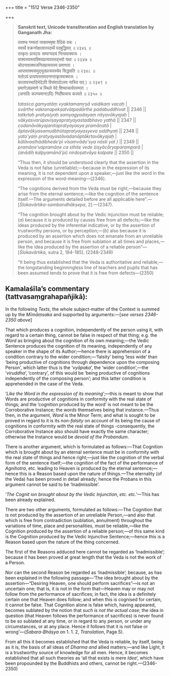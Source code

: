 +++
title = "1512 Verse 2346-2350"

+++
> **Sanskrit text, Unicode transliteration and English translation by Ganganath Jha:** 
>
> ततश्च गम्यतां व्यक्तममृषा वैदिकं वचः ।  
> स्वार्थे वक्रनपेक्षत्वात्पदार्थे पदबुद्धिवत् ॥ २३४६ ॥  
> तत्कृतः प्रत्य(यः सम्यग्यदयं नित्यवाक्यजः ।  
> वाक्यस्वरूपविषयप्रत्ययस्तद्भवो यथा ॥ २३४७ ॥  
> चोदनावाक्यजनितप्रत्ययस्य प्रमाणता ।  
> आप्तवाक्यसमुद्भूतप्रत्ययस्येव सिद्ध्यति ॥ २३४८ ॥  
> यतोऽयं प्रत्ययस्तावदनाप्ताकृतवाक्यजः ।  
> कालावस्थादिभेदेऽपि विसंवादोऽस्य नास्ति यत् ) ॥ २३४९ ॥  
> प्रमाणेऽवप्रमाणे च स्थिते वेदे शिष्याचार्यपरम्परा ।  
> (अनादिः कल्प्यमानाऽपि) निर्दोषत्वाय कल्पते ॥ २३५० ॥ 
>
> *tataśca gamyatāṃ vyaktamamṛṣā vaidikaṃ vacaḥ* \|  
> *svārthe vakranapekṣatvātpadārthe padabuddhivat* \|\| 2346 \|\|  
> *tatkṛtaḥ pratya(yaḥ samyagyadayaṃ nityavākyajaḥ* \|  
> *vākyasvarūpaviṣayapratyayastadbhavo yathā* \|\| 2347 \|\|  
> *codanāvākyajanitapratyayasya pramāṇatā* \|  
> *āptavākyasamudbhūtapratyayasyeva siddhyati* \|\| 2348 \|\|  
> *yato'yaṃ pratyayastāvadanāptākṛtavākyajaḥ* \|  
> *kālāvasthādibhede'pi visaṃvādo'sya nāsti yat )* \|\| 2349 \|\|  
> *pramāṇe'vapramāṇe ca sthite vede śiṣyācāryaparamparā* \|  
> *(anādiḥ kalpyamānā'pi) nirdoṣatvāya kalpate* \|\| 2350 \|\| 
>
> “Thus then, it should be understood clearly that the assertion in the Veda is not false (unreliable);—because in the expression of its meaning, it is not dependent upon a speaker,—just like the word in the expression of the word-meaning—(2346). 
>
> “The cognitions derived from the Veda must be right,—because they arise from the eternal sentence,—like the cognition of the sentence itself.—The arguments detailed before are all applicable here”.—[*Ślokavārtika-sambandhākṣepa*, 2].—(2347). 
>
> “The cognition brought about by the Vedic injunction must be reliable; (*a*) because it is produced by causes free from all defects;—like the ideas produced by the inferential indicative, or by the assertion of trustworthy persons, or by perception;—(*b*) also because it is produced by an assertion which does not emanate from an unreliable person, and because it is free from sublation at all times and places,—like the idea produced by the assertion of a reliable person”—[*Ślokavārtika*, sutra 2, 184-185]. (2348-2349) 
>
> “It being thus established that the Veda is authoritative and reliable,—the longstanding beginningless line of teachers and pupils that has been assumed tends to prove that it is free from defects—(2350)



## Kamalaśīla’s commentary (tattvasaṃgrahapañjikā):

In the following *Texts*, the whole subject-matter of the Context is summed up by the *Mīmāṃsaka* and supported by arguments:—[*see verses 2346-2350 above*]

That which produces a cognition, independently of the person using it, with regard to a certain thing, cannot be false in respect of that thing; e.g. the *Word* as bringing about the cognition of its own meaning;—the Vedic Sentence produces the cognition of its meaning, independently of any speaker in the shape of its Author;—hence there is apprehension of a condition contrary to the wider condition;—‘falsity’ being ‘less wide’ than ‘being productive of cognitions through dependence upon the composing Person’, which latter thus is the ‘*vyāpaka*’, the ‘wider condition’,—the ‘*viruddha*’, ‘contrary’, of this would be ‘being productive of cognitions independently of the composing person’; and this latter condition is apprehended in the case of the Veda.

‘*Like the Word in the expression of its meaning*’;—this is meant to show that Words are productive of cognitions in conformity with the real state of things; and the ‘cognition produced by the word’ is not meant to be the Corroborative Instance; the *words* themselves being that instance.—Thus then, in the argument, *Word* is the Minor Term; and what is sought to be proved in regard to it is its *non-falsity* on account of its being the cause of cognitions in conformity with the real state of things -consequently, the Corroborative Instance also should have exactly the same character; otherwise the Instance would be *devoid of the Probandum*.

There is another argument, which is formulated as follows:—That Cognition which is brought about by an eternal sentence must be in conformity with the real state of things and hence right;—just like the cognition of the verbal form of the sentence itself;—the cognition of the fact of the performance of *Agnihotra*, etc. leading to Heaven is produced by the eternal sentence;—hence this is a Reason based upon the nature of things.—The eternality (of the Veda) has been proved in detail already; hence the Probans in this argument cannot be said to be ‘Inadmissible’.

‘*The Cognit ion brought about by the Vedic Injunction*, *etc. etc*.’—This has been already explained.

There are two other arguments, formulated as follows:—The Cognition that is not produced by the assertion of an unreliable Person,—and also that which is free from contradiction (sublation, annulment) throughout the variations of time, place and personalities, must be reliable,—like the Cognition produced by the assertion of a reliable person;—of this same kind is the Cognition produced by the Vedic Injunctive Sentence;—hence this is a Reason based upon the nature of the thing concerned.

The first of the Reasons adduced here cannot be regarded as ‘Inadmissible’; because it has been proved at great length that the Veda is not the work of a Person.

Nor can the second Reason be regarded as ‘Inadmissible’; because, as has been explained in the following passage—‘The idea brought about by the assertion—“Desiring Heaven, one should perform sacrifices”—is not an uncertain one; that is, it is not in the form that—Heaven may or may not follow from the performance of sacrifices; in fact, the idea is a definitely certain one that Heaven does follow; and when this is cognised for certain, it cannot be false. That Cognition alone is false which, having appeared, becomes sublated by the notion that *such is not the actual case*; the idea in question (that Heaven follows the performance of sacrifices) is never found to be so sublated at any time, or in regard to any person, or under any circumstances, or at any place. Hence it follows that it is not false or wrong’—(*Śabara-Bhāṣya* on 1. 1. 2, *Translation*, Page 5).

From all this it becomes established that the Veda is reliable, by itself, being as it is, the basis of all ideas of *Dharma and* allied matters;—and like Light, it is a trustworthy source of knowledge for all men. Hence, it becomes established that all such theories as ‘all that exists is mere *Idea*’, which have been propounded by the Buddhists and others, cannot be right.—(2346-2350)


